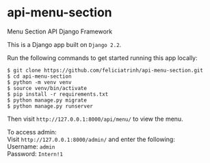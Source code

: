 # api-menu-section
Menu Section API Django Framework

This is a Django app built on `Django 2.2`. 

Run the following commands to get started running this app locally: 
```
$ git clone https://github.com/feliciatrinh/api-menu-section.git  
$ cd api-menu-section  
$ python -m venv venv  
$ source venv/bin/activate  
$ pip install -r requirements.txt  
$ python manage.py migrate  
$ python manage.py runserver
```

Then visit `http://127.0.0.1:8000/api/menu/` to view the menu.   

To access admin:  
Visit `http://127.0.0.1:8000/admin/` and enter the following:  
Username: `admin`  
Password: `Intern!1`  
